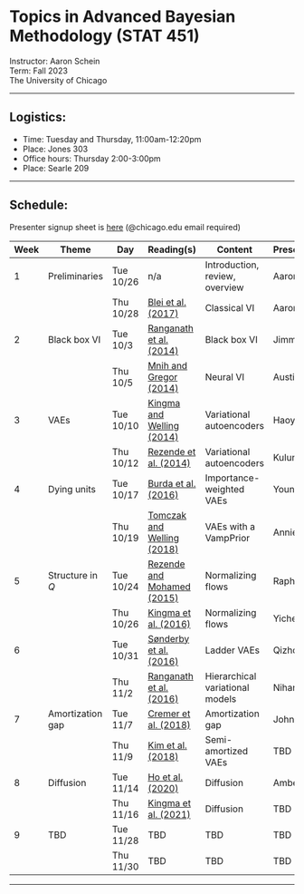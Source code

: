 

# Topics in Advanced Bayesian Methodology (STAT 451)
Instructor: Aaron Schein <br>
Term: Fall 2023 <br>
The University of Chicago

---

## Logistics:
- Time: Tuesday and Thursday, 11:00am-12:20pm
- Place: Jones 303
- Office hours: Thursday 2:00-3:00pm
- Place: Searle 209

---
## Schedule:

Presenter signup sheet is [here](https://docs.google.com/spreadsheets/d/1qR57NEFTTGNfcH4fc8sbiN15_OGWAGby-7LoD45jIGs/edit?usp=sharing) (@chicago.edu email required)

| Week  |  Theme | Day | Reading(s) | Content | Presenter | 
| -------- | ------- | ------- | ------- | ------- | ------- |
| 1 | Preliminaries | Tue 10/26 | n/a | Introduction, review, overview | Aaron | 
|   |         | Thu 10/28 | [Blei et al. (2017)](https://github.com/aschein/stat_451/blob/main/readings/1601.00670.pdf) | Classical VI  | Aaron | 
| 2 | Black box VI |  Tue 10/3 | [Ranganath et al. (2014)](https://github.com/aschein/stat_451/blob/main/readings/1401.0118.pdf) | Black box VI   | Jimmy | 
|   | | Thu 10/5 | [Mnih and Gregor (2014)](https://github.com/aschein/stat_451/blob/main/readings/1402.0030.pdf) | Neural VI  | Austin |
| 3 | VAEs | Tue 10/10 | [Kingma and Welling (2014)](https://github.com/aschein/stat_451/blob/main/readings/1312.6114.pdf) | Variational autoencoders | Haoyuan |
|   | | Thu 10/12 | [Rezende et al. (2014)](https://github.com/aschein/stat_451/blob/main/readings/rezende14.pdf) | Variational autoencoders | Kulunu |
| 4 | Dying units | Tue 10/17 | [Burda et al. (2016)](https://github.com/aschein/stat_451/blob/main/readings/1509.00519.pdf) | Importance-weighted VAEs  | Younghun |
|   | | Thu 10/19 | [Tomczak and Welling (2018)](https://github.com/aschein/stat_451/blob/main/readings/tomczak18a.pdf) | VAEs with a VampPrior | Annie |
| 5 | Structure in $Q$ | Tue 10/24 | [Rezende and Mohamed (2015)](https://github.com/aschein/stat_451/blob/main/readings/rezende15.pdf) | Normalizing flows  | Raphael |
|   | | Thu 10/26 | [Kingma et al. (2016)](https://github.com/aschein/stat_451/blob/main/readings/1606.04934.pdf) | Normalizing flows  | Yichen |
| 6 |  | Tue 10/31 | [Sønderby et al. (2016)](https://github.com/aschein/stat_451/blob/main/readings/NIPS-2016-ladder-variational-autoencoders-Paper.pdf) | Ladder VAEs  | Qizhong |
|   | | Thu 11/2 | [Ranganath et al. (2016)](https://github.com/aschein/stat_451/blob/main/readings/ranganath16.pdf) | Hierarchical variational models  | Nihar |
| 7 | Amortization gap | Tue 11/7 | [Cremer et al. (2018)](https://github.com/aschein/stat_451/blob/main/readings/cremer18a.pdf) | Amortization gap  | John |
|   | | Thu 11/9 | [Kim et al. (2018)](https://github.com/aschein/stat_451/blob/main/readings/kim18e.pdf) | Semi-amortized VAEs | TBD |
| 8 | Diffusion | Tue 11/14 | [Ho et al. (2020)](https://github.com/aschein/stat_451/blob/main/readings/NeurIPS-2020-denoising-diffusion-probabilistic-models-Paper.pdf) | Diffusion  | Amber |
|   | | Thu 11/16 | [Kingma et al. (2021)](https://github.com/aschein/stat_451/blob/main/readings/NeurIPS-2021-variational-diffusion-models-Paper.pdf) | Diffusion  | TBD |
| 9 | TBD | Tue 11/28 | TBD | TBD  | TBD |
|   | | Thu 11/30  | TBD | TBD | TBD |
___
